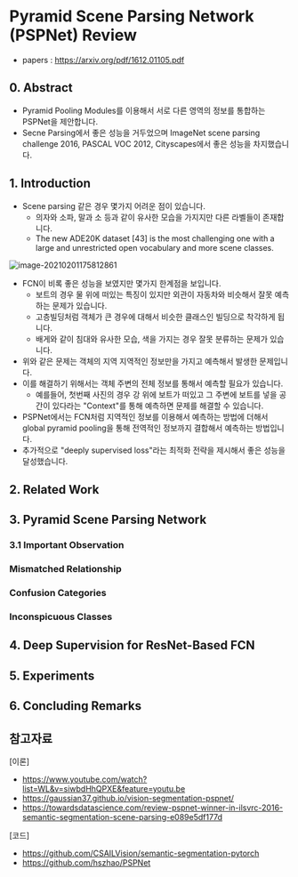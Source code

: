 # Pyramid Scene Parsing Network (PSPNet) Review 

- papers : https://arxiv.org/pdf/1612.01105.pdf

## 0. Abstract 

- Pyramid Pooling Modules를 이용해서 서로 다른 영역의 정보를 통합하는 PSPNet을 제안합니다. 
- Secne Parsing에서 좋은 성능을 거두었으며 ImageNet scene parsing challenge 2016, PASCAL VOC 2012, Cityscapes에서 좋은 성능을 차지했습니다. 

## 1. Introduction 

- Scene parsing 같은 경우 몇가지 어려운 점이 있습니다. 
  - 의자와 소파, 말과 소 등과 같이 유사한 모습을 가지지만 다른 라벨들이 존재합니다. 
  -  The new ADE20K dataset [43] is the most challenging one with a large and unrestricted open vocabulary and more scene classes. 

![image-20210201175812861](C:\Users\지뇽쿤\AppData\Roaming\Typora\typora-user-images\image-20210201175812861.png)

- FCN이 비록 좋은 성능을 보였지만 몇가지 한계점을 보입니다. 
  - 보트의 경우 물 위에 떠있는 특징이 있지만 외관이 자동차와 비슷해서 잘못 예측하는 문제가 있습니다. 
  - 고층빌딩처럼 객체가 큰 경우에 대해서 비슷한 클래스인 빌딩으로 착각하게 됩니다. 
  - 배게와 같이 침대와 유사한 모습, 색을 가지는 경우 잘못 분류하는 문제가 있습니다. 
- 위와 같은 문제는 객체의 지역 지역적인 정보만을 가지고 예측해서 발생한 문제입니다. 
- 이를 해결하기 위해서는 객체 주변의 전체 정보를 통해서 예측할 필요가 있습니다. 
  - 예를들어, 첫번째 사진의 경우 강 위에 보트가 떠있고 그 주변에 보트를 넣을 공간이 있다라는 "Context"를 통해 예측하면 문제를 해결할 수 있습니다. 
- PSPNet에서는 FCN처럼 지역적인 정보를 이용해서 예측하는 방법에 더해서 global pyramid pooling을 통해 전역적인 정보까지 결합해서 예측하는 방법입니다. 
- 추가적으로 "deeply supervised loss"라는 최적화 전략을 제시해서 좋은 성능을 달성했습니다. 

## 2. Related Work 

## 3. Pyramid Scene Parsing Network 

### 3.1 Important Observation 

### Mismatched Relationship 

### Confusion Categories 

### Inconspicuous Classes





## 4. Deep Supervision for ResNet-Based FCN 



## 5. Experiments 



## 6. Concluding Remarks 









## 참고자료 

[이론] 

- https://www.youtube.com/watch?list=WL&v=siwbdHhQPXE&feature=youtu.be
- https://gaussian37.github.io/vision-segmentation-pspnet/
- https://towardsdatascience.com/review-pspnet-winner-in-ilsvrc-2016-semantic-segmentation-scene-parsing-e089e5df177d

[코드]

- https://github.com/CSAILVision/semantic-segmentation-pytorch
- https://github.com/hszhao/PSPNet